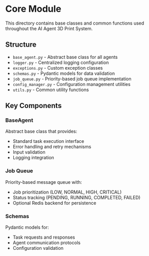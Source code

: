 # Core Module

This directory contains base classes and common functions used throughout the AI Agent 3D Print System.

## Structure

- `base_agent.py` - Abstract base class for all agents
- `logger.py` - Centralized logging configuration
- `exceptions.py` - Custom exception classes
- `schemas.py` - Pydantic models for data validation
- `job_queue.py` - Priority-based job queue implementation
- `config_manager.py` - Configuration management utilities
- `utils.py` - Common utility functions

## Key Components

### BaseAgent
Abstract base class that provides:
- Standard task execution interface
- Error handling and retry mechanisms
- Input validation
- Logging integration

### Job Queue
Priority-based message queue with:
- Job prioritization (LOW, NORMAL, HIGH, CRITICAL)
- Status tracking (PENDING, RUNNING, COMPLETED, FAILED)
- Optional Redis backend for persistence

### Schemas
Pydantic models for:
- Task requests and responses
- Agent communication protocols
- Configuration validation
